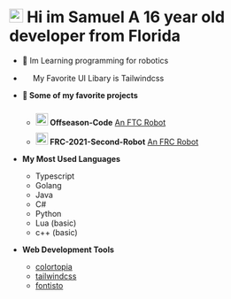 # <img src="https://media.giphy.com/media/hvRJCLFzcasrR4ia7z/giphy.gif" width="25px"> Hi im Samuel A 16 year old developer from Florida

- 🤖 Im Learning programming for robotics

- <img src="https://cdn.worldvectorlogo.com/logos/tailwindcss.svg" width="15px"> My Favorite UI Libary is Tailwindcss

- **🌟 Some of my favorite projects**
    - <img style="margin-top: 10px;" height="22" width="22" src="https://cdn.jsdelivr.net/npm/simple-icons@v3/icons/first.svg" /> **Offseason-Code** [An FTC Robot](https://github.com/DevSamuelV/Offseason-Skystone)
    - <img style="margin-top: 10px;" height="22" width="22" src="https://cdn.jsdelivr.net/npm/simple-icons@v3/icons/first.svg" /> **FRC-2021-Second-Robot** [An FRC Robot](https://github.com/DevSamuelV/FRC_2021_Second_Robot)

- **My Most Used Languages**
    - Typescript
    - Golang
    - Java
    - C#
    - Python
    - Lua (basic)
    - c++ (basic)

- **Web Development Tools**
    - [colortopia](https://colortopia.io/)
    - [tailwindcss](https://tailwindcss.com)
    - [fontisto](https://fontisto.com/)

<!--START_SECTION:waka-->
<!--END_SECTION:waka-->
